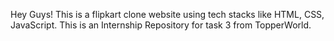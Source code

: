Hey Guys!
    This is a flipkart clone website using tech stacks like HTML, CSS, JavaScript. 
    This is an Internship Repository for task 3 from TopperWorld.
